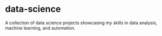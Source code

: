# data-science
A collection of data science projects showcasing my skills in data analysis, machine learning, and automation.
